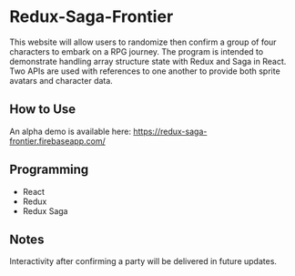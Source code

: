 # Redux-Saga-Frontier
This website will allow users to randomize then confirm a group of four characters to embark on a RPG journey. The program is intended to demonstrate handling array structure state with Redux and Saga in React. Two APIs are used with references to one another to provide both sprite avatars and character data.

## How to Use
An alpha demo is available here: https://redux-saga-frontier.firebaseapp.com/

## Programming
* React
* Redux
* Redux Saga

## Notes
Interactivity after confirming a party will be delivered in future updates.